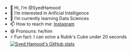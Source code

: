 - 👋 Hi, I’m @SyedHamood
- 👀 I’m interested in Arificial Intelligence
- 🌱 I’m currently learning Data Sciences
- 📫 How to reach me:
 [Instagram](https://www.instagram.com/syed___hamood/)
- 😄 Pronouns: he/him
- ⚡ Fun fact: I can solve a Rubik's Cube under 20 seconds
[![Syed Hamood's GitHub stats](https://github-readme-stats.vercel.app/api?username=SyedHamood)](https://github.com/SyedHamood)
<!---
SyedHamood/SyedHamood is a ✨ special ✨ repository because its `README.md` (this file) appears on your GitHub profile.
You can click the Preview link to take a look at your changes.
--->
